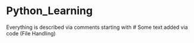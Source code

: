 # Python_Learning
Everything is described via comments starting with #
Some text added via code (File Handling)